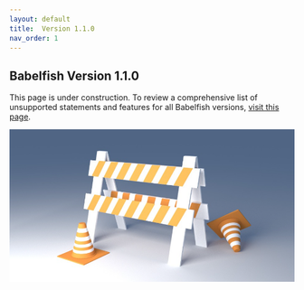 ```yaml
---
layout: default
title:  Version 1.1.0
nav_order: 1
---
```


## Babelfish Version 1.1.0

This page is under construction. To review a comprehensive list of unsupported statements and features for all Babelfish versions, [visit this page](https://babelfishpg.org/docs/limitations/limitations-of-babelfish/).

![under_construction](construction.png)